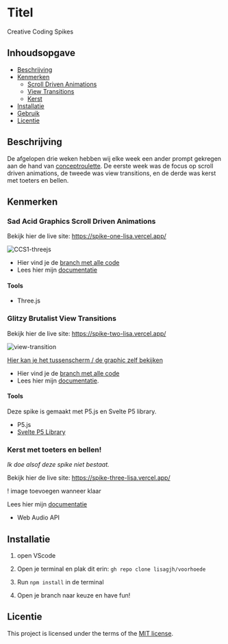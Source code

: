 # Titel

Creative Coding Spikes

## Inhoudsopgave

  * [Beschrijving](#beschrijving)
  * [Kenmerken](#kenmerken)
    * [Scroll Driven Animations](#sad-acid-graphics-scroll-driven-animations)
    * [View Transitions](#glitzy-brutalist-view-transitions)
    * [Kerst](#kerst-met-toeters-en-bellen)
  * [Installatie](#installatie)
  * [Gebruik](#gebruik)
  * [Licentie](#licentie)

## Beschrijving
De afgelopen drie weken hebben wij elke week een ander prompt gekregen aan de hand van [conceptroulette](https://conceptroulette.fdnd.nl/#). De eerste week was de focus op scroll driven animations, de tweede was view transitions, en de derde was kerst met toeters en bellen.

## Kenmerken

<!-- Bij Kenmerken staat welke technieken zijn gebruikt en hoe. Wat is de HTML structuur? Wat zijn de belangrijkste dingen in CSS? Wat is er met Javascript gedaan en hoe? Misschien heb je een framwork of library gebruikt? -->

### Sad Acid Graphics Scroll Driven Animations

Bekijk hier de live site: https://spike-one-lisa.vercel.app/

![CCS1-threejs](https://github.com/user-attachments/assets/f45f9f29-8a0b-498e-8cd3-01c6ae7ab863)

* Hier vind je de [branch met alle code](https://github.com/lisagjh/voorhoede/tree/spike/sad-acid-lisa)
* Lees hier mijn [documentatie](https://github.com/fdnd-agency/voorhoede/issues/116)

#### Tools

* Three.js

### Glitzy Brutalist View Transitions

Bekijk hier de live site: https://spike-two-lisa.vercel.app/

![view-transition](https://github.com/user-attachments/assets/ce403fdb-9456-4966-8933-9d1073bb4a05)

[Hier kan je het tussenscherm / de graphic zelf bekijken
]( https://spike-two-lisa.vercel.app/graphic)

* Hier vind je de [branch met alle code](https://github.com/lisagjh/voorhoede/tree/spike/view-transition-lisa)
* Lees hier mijn [documentatie](https://github.com/fdnd-agency/voorhoede/issues/142).

#### Tools

Deze spike is gemaakt met P5.js en Svelte P5 library.

* P5.js
* [Svelte P5 Library](https://github.com/gregory-chatelier/svelte-p5-quick-start)

### Kerst met toeters en bellen!

_Ik doe alsof deze spike niet bestaat._

Bekijk hier de live site: https://spike-three-lisa.vercel.app/

! image toevoegen wanneer klaar

Lees hier mijn [documentatie](https://github.com/fdnd-agency/voorhoede/issues/152)

* Web Audio API

## Installatie

1. open VScode

2. Open je terminal en plak dit erin:
`gh repo clone lisagjh/voorhoede`

3. Run `npm install` in de terminal

4. Open je branch naar keuze en have fun!

## Licentie

This project is licensed under the terms of the [MIT license](./LICENSE).
